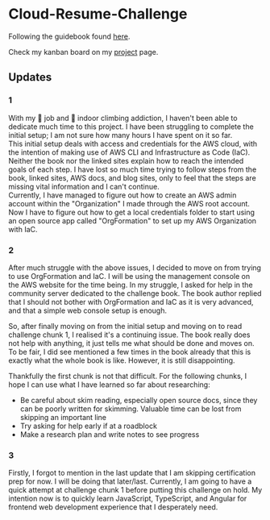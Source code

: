 # Cloud-Resume-Challenge
Following the guidebook found <a href="https://cloudresumechallenge.dev/">here</a>.

Check my kanban board on my <a href="https://github.com/users/a-hoq/projects/1">project</a> page.


## Updates

### 1
With my :briefcase: job and :climbing: indoor climbing addiction, I haven't been able to dedicate much time to this project. I have been struggling to complete the initial setup; I am not sure how many hours I have spent on it so far. <br>
This initial setup deals with access and credentials for the AWS cloud, with the intention of making use of AWS CLI and Infrastructure as Code (IaC). Neither the book nor the linked sites explain how to reach the intended goals of each step. I have lost so much time trying to follow steps from the book, linked sites, AWS docs, and blog sites, only to feel that the steps are missing vital information and I can't continue. <br>
Currently, I have managed to figure out how to create an AWS admin account within the "Organization" I made through the AWS root account. Now I have to figure out how to get a local credentials folder to start using an open source app called "OrgFormation" to set up my AWS Organization with IaC.

### 2
After much struggle with the above issues, I decided to move on from trying to use OrgFormation and IaC. I will be using the management console on the AWS website for the time being. In my struggle, I asked for help in the community server dedicated to the challenge book. The book author replied that I should not bother with OrgFormation and IaC as it is very advanced, and that a simple web console setup is enough.

So, after finally moving on from the initial setup and moving on to read challenge chunk 1, I realised it's a continuing issue. The book really does not help with anything, it just tells me what should be done and moves on. To be fair, I did see mentioned a few times in the book already that this is exactly what the whole book is like. However, it is still disappointing.

Thankfully the first chunk is not that difficult. For the following chunks, I hope I can use what I have learned so far about researching:
* Be careful about skim reading, especially open source docs, since they can be poorly written for skimming. Valuable time can be lost from skipping an important line
* Try asking for help early if at a roadblock
* Make a research plan and write notes to see progress


### 3
Firstly, I forgot to mention in the last update that I am skipping certification prep for now. I will be doing that later/last. Currently, I am going to have a quick attempt at challenge chunk 1 before putting this challenge on hold. My intention now is to quickly learn JavaScript, TypeScript, and Angular for frontend web development experience that I desperately need.
